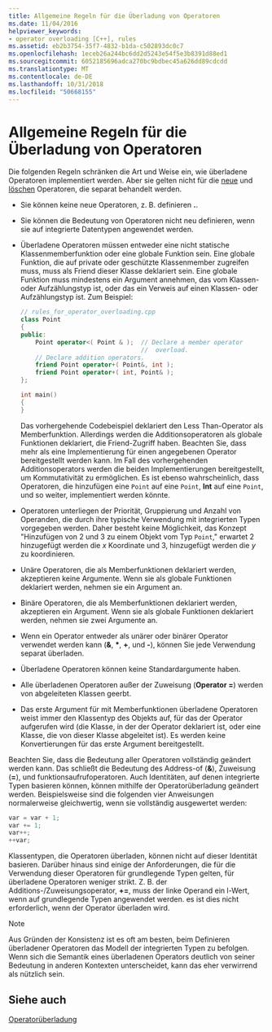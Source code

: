 ```yaml
---
title: Allgemeine Regeln für die Überladung von Operatoren
ms.date: 11/04/2016
helpviewer_keywords:
- operator overloading [C++], rules
ms.assetid: eb2b3754-35f7-4832-b1da-c502893dc0c7
ms.openlocfilehash: 1eceb26a244bc6dd2d5243e54f5e3b8391d88ed1
ms.sourcegitcommit: 6052185696adca270bc9bdbec45a626dd89cdcdd
ms.translationtype: MT
ms.contentlocale: de-DE
ms.lasthandoff: 10/31/2018
ms.locfileid: "50668155"
---
```

# <a name="general-rules-for-operator-overloading"></a>Allgemeine Regeln für die Überladung von Operatoren

Die folgenden Regeln schränken die Art und Weise ein, wie überladene Operatoren implementiert werden. Aber sie gelten nicht für die [neue](../cpp/new-operator-cpp.md) und [löschen](../cpp/delete-operator-cpp.md) Operatoren, die separat behandelt werden.

- Sie können keine neue Operatoren, z. B. definieren **.**.

- Sie können die Bedeutung von Operatoren nicht neu definieren, wenn sie auf integrierte Datentypen angewendet werden.

- Überladene Operatoren müssen entweder eine nicht statische Klassenmemberfunktion oder eine globale Funktion sein. Eine globale Funktion, die auf private oder geschützte Klassenmember zugreifen muss, muss als Friend dieser Klasse deklariert sein. Eine globale Funktion muss mindestens ein Argument annehmen, das vom Klassen- oder Aufzählungstyp ist, oder das ein Verweis auf einen Klassen- oder Aufzählungstyp ist. Zum Beispiel:

    ```cpp
    // rules_for_operator_overloading.cpp
    class Point
    {
    public:
        Point operator<( Point & );  // Declare a member operator
                                     //  overload.
        // Declare addition operators.
        friend Point operator+( Point&, int );
        friend Point operator+( int, Point& );
    };

    int main()
    {
    }
    ```

   Das vorhergehende Codebeispiel deklariert den Less Than-Operator als Memberfunktion. Allerdings werden die Additionsoperatoren als globale Funktionen deklariert, die Friend-Zugriff haben. Beachten Sie, dass mehr als eine Implementierung für einen angegebenen Operator bereitgestellt werden kann. Im Fall des vorhergehenden Additionsoperators werden die beiden Implementierungen bereitgestellt, um Kommutativität zu ermöglichen. Es ist ebenso wahrscheinlich, dass Operatoren, die hinzufügen eine `Point` auf eine `Point`, **Int** auf eine `Point`, und so weiter, implementiert werden könnte.

- Operatoren unterliegen der Priorität, Gruppierung und Anzahl von Operanden, die durch ihre typische Verwendung mit integrierten Typen vorgegeben werden. Daher besteht keine Möglichkeit, das Konzept "Hinzufügen von 2 und 3 zu einem Objekt vom Typ `Point`," erwartet 2 hinzugefügt werden die *x* Koordinate und 3, hinzugefügt werden die *y* zu koordinieren.

- Unäre Operatoren, die als Memberfunktionen deklariert werden, akzeptieren keine Argumente. Wenn sie als globale Funktionen deklariert werden, nehmen sie ein Argument an.

- Binäre Operatoren, die als Memberfunktionen deklariert werden, akzeptieren ein Argument. Wenn sie als globale Funktionen deklariert werden, nehmen sie zwei Argumente an.

- Wenn ein Operator entweder als unärer oder binärer Operator verwendet werden kann (__&__, __*__, __+__, und __-__), können Sie jede Verwendung separat überladen.

- Überladene Operatoren können keine Standardargumente haben.

- Alle überladenen Operatoren außer der Zuweisung (**Operator =**) werden von abgeleiteten Klassen geerbt.

- Das erste Argument für mit Memberfunktionen überladene Operatoren weist immer den Klassentyp des Objekts auf, für das der Operator aufgerufen wird (die Klasse, in der der Operator deklariert ist, oder eine Klasse, die von dieser Klasse abgeleitet ist). Es werden keine Konvertierungen für das erste Argument bereitgestellt.

Beachten Sie, dass die Bedeutung aller Operatoren vollständig geändert werden kann. Das schließt die Bedeutung des Address-of (**&**), Zuweisung (**=**), und funktionsaufrufoperatoren. Auch Identitäten, auf denen integrierte Typen basieren können, können mithilfe der Operatorüberladung geändert werden. Beispielsweise sind die folgenden vier Anweisungen normalerweise gleichwertig, wenn sie vollständig ausgewertet werden:

```cpp
var = var + 1;
var += 1;
var++;
++var;
```

Klassentypen, die Operatoren überladen, können nicht auf dieser Identität basieren. Darüber hinaus sind einige der Anforderungen, die für die Verwendung dieser Operatoren für grundlegende Typen gelten, für überladene Operatoren weniger strikt. Z. B. der Additions-/Zuweisungsoperator, **+=**, muss der linke Operand ein l-Wert, wenn auf grundlegende Typen angewendet werden. es ist dies nicht erforderlich, wenn der Operator überladen wird.

> [!NOTE]
> Aus Gründen der Konsistenz ist es oft am besten, beim Definieren überladener Operatoren das Modell der integrierten Typen zu befolgen. Wenn sich die Semantik eines überladenen Operators deutlich von seiner Bedeutung in anderen Kontexten unterscheidet, kann das eher verwirrend als nützlich sein.

## <a name="see-also"></a>Siehe auch

[Operatorüberladung](../cpp/operator-overloading.md)